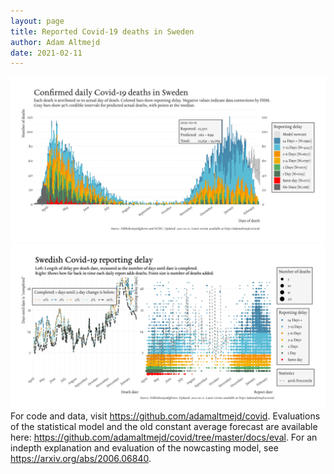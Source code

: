 ```yaml
---
layout: page
title: Reported Covid-19 deaths in Sweden
author: Adam Altmejd
date: 2021-02-11
---
```


![Graph of Swedish Covid-19 deaths with reporting delay.](deaths_lag_sweden_2021-02-11.png "Swedish Covid-19 deaths.")
![Graph of Swedish Covid-19 reporting delay in daily deaths.](lag_trend_sweden_2021-02-11.png "Trend in Swedish Covid-19 mortality reporting delay.")
For code and data, visit <https://github.com/adamaltmejd/covid>.
Evaluations of the statistical model and the old constant average forecast are available here: <https://github.com/adamaltmejd/covid/tree/master/docs/eval>.
For an indepth explanation and evaluation of the nowcasting model, see <https://arxiv.org/abs/2006.06840>.
